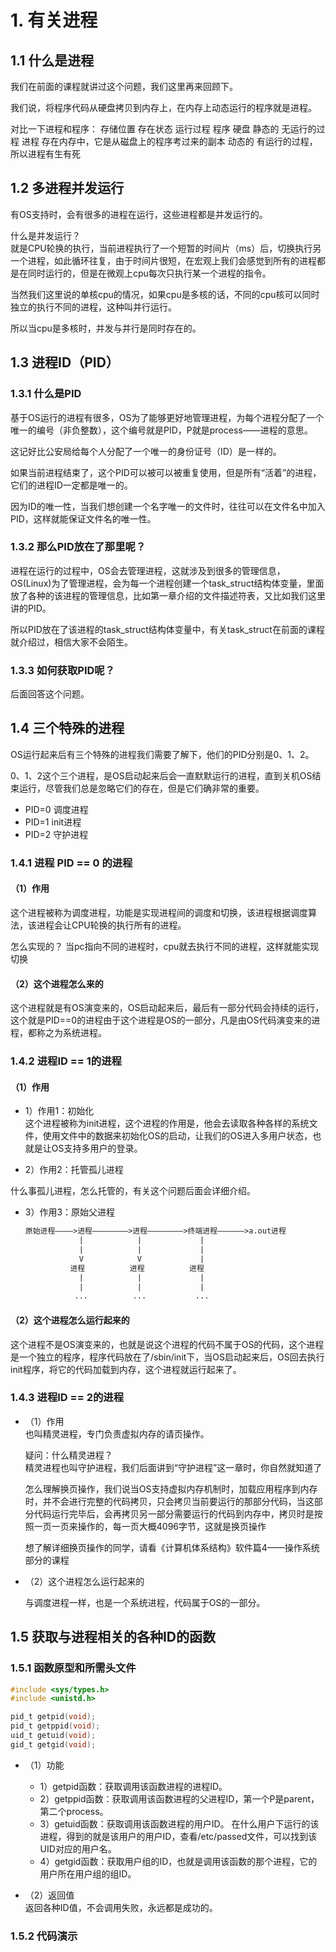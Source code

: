 # 1. 有关进程

## 1.1 什么是进程

我们在前面的课程就讲过这个问题，我们这里再来回顾下。

我们说，将程序代码从硬盘拷贝到内存上，在内存上动态运行的程序就是进程。

对比一下进程和程序：
      存储位置                                       存在状态      运行过程
程序  硬盘                                           静态的        无运行的过程
进程  存在内存中，它是从磁盘上的程序考过来的副本        动态的        有运行的过程，所以进程有生有死

## 1.2 多进程并发运行

有OS支持时，会有很多的进程在运行，这些进程都是并发运行的。

什么是并发运行？  
就是CPU轮换的执行，当前进程执行了一个短暂的时间片（ms）后，切换执行另一个进程，如此循环往复，由于时间片很短，在宏观上我们会感觉到所有的进程都是在同时运行的，但是在微观上cpu每次只执行某一个进程的指令。  

当然我们这里说的单核cpu的情况，如果cpu是多核的话，不同的cpu核可以同时独立的执行不同的进程，这种叫并行运行。

所以当cpu是多核时，并发与并行是同时存在的。

## 1.3 进程ID（PID）

### 1.3.1 什么是PID

基于OS运行的进程有很多，OS为了能够更好地管理进程，为每个进程分配了一个唯一的编号（非负整数），这个编号就是PID，P就是process——进程的意思。

这记好比公安局给每个人分配了一个唯一的身份证号（ID）是一样的。

如果当前进程结束了，这个PID可以被可以被重复使用，但是所有“活着”的进程，它们的进程ID一定都是唯一的。

因为ID的唯一性，当我们想创建一个名字唯一的文件时，往往可以在文件名中加入PID，这样就能保证文件名的唯一性。

### 1.3.2 那么PID放在了那里呢？

进程在运行的过程中，OS会去管理进程，这就涉及到很多的管理信息，OS(Linux)为了管理进程，会为每一个进程创建一个task_struct结构体变量，里面放了各种的该进程的管理信息，比如第一章介绍的文件描述符表，又比如我们这里讲的PID。

所以PID放在了该进程的task_struct结构体变量中，有关task_struct在前面的课程就介绍过，相信大家不会陌生。

### 1.3.3 如何获取PID呢？

后面回答这个问题。

## 1.4 三个特殊的进程

OS运行起来后有三个特殊的进程我们需要了解下，他们的PID分别是0、1、2。

0、1、2这个三个进程，是OS启动起来后会一直默默运行的进程，直到关机OS结束运行，尽管我们总是忽略它们的存在，但是它们确非常的重要。

+ PID=0 调度进程
+ PID=1 init进程
+ PID=2 守护进程

### 1.4.1 进程 PID == 0 的进程

#### （1）作用

这个进程被称为调度进程，功能是实现进程间的调度和切换，该进程根据调度算法，该进程会让CPU轮换的执行所有的进程。

怎么实现的？
当pc指向不同的进程时，cpu就去执行不同的进程，这样就能实现切换

#### （2）这个进程怎么来的

这个进程就是有OS演变来的，OS启动起来后，最后有一部分代码会持续的运行，这个就是PID==0的进程由于这个进程是OS的一部分，凡是由OS代码演变来的进程，都称之为系统进程。

### 1.4.2 进程ID == 1的进程

#### （1）作用

+ 1）作用1：初始化  
这个进程被称为init进程，这个进程的作用是，他会去读取各种各样的系统文件，使用文件中的数据来初始化OS的启动，让我们的OS进入多用户状态，也就是让OS支持多用户的登录。

+ 2）作用2：托管孤儿进程  

什么事孤儿进程，怎么托管的，有关这个问题后面会详细介绍。

+ 3）作用3：原始父进程  

  ```txt
  原始进程————>进程————————>进程————————>终端进程——————>a.out进程
              |            |             |
              |            |             |
              V            V             |
            进程          进程          进程
              |            |             |
              |            |             |
             ...          ...           ...
  ```

#### （2）这个进程怎么运行起来的

这个进程不是OS演变来的，也就是说这个进程的代码不属于OS的代码，这个进程是一个独立的程序，程序代码放在了/sbin/init下，当OS启动起来后，OS回去执行init程序，将它的代码加载到内存，这个进程就运行起来了。

### 1.4.3 进程ID == 2的进程  

+ （1）作用  
  也叫精灵进程，专门负责虚拟内存的请页操作。
  
  疑问：什么精灵进程？    
  精灵进程也叫守护进程，我们后面讲到“守护进程”这一章时，你自然就知道了
  
  怎么理解换页操作，我们说当OS支持虚拟内存机制时，加载应用程序到内存时，并不会进行完整的代码拷贝，只会拷贝当前要运行的那部分代码，当这部分代码运行完毕后，会再拷贝另一部分需要运行的代码到内存中，拷贝时是按照一页一页来操作的，每一页大概4096字节，这就是换页操作  

  想了解详细换页操作的同学，请看《计算机体系结构》软件篇4——操作系统部分的课程

+ （2）这个进程怎么运行起来的  

  与调度进程一样，也是一个系统进程，代码属于OS的一部分。

## 1.5 获取与进程相关的各种ID的函数

### 1.5.1 函数原型和所需头文件

```c
#include <sys/types.h>
#include <unistd.h>

pid_t getpid(void);
pid_t getppid(void);
uid_t getuid(void);
gid_t getgid(void);
```

+ （1）功能
  + 1）getpid函数：获取调用该函数进程的进程ID。
  + 2）getppid函数：获取调用该函数进程的父进程ID，第一个P是parent，第二个process。
  + 3）getuid函数：获取调用该函数进程的用户ID。
      在什么用户下运行的该进程，得到的就是该用户的用户ID，查看/etc/passed文件，可以找到该UID对应的用户名。
  + 4）getgid函数：获取用户组的ID，也就是调用该函数的那个进程，它的用户所在用户组的组ID。

+ （2）返回值  
  返回各种ID值，不会调用失败，永远都是成功的。

### 1.5.2 代码演示
